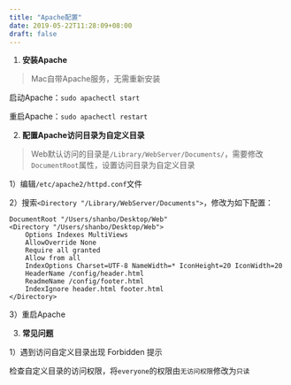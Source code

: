 ```yaml
---
title: "Apache配置"
date: 2019-05-22T11:28:09+08:00
draft: false
---
```


1. **安装Apache**

> Mac自带Apache服务，无需重新安装

启动Apache：`sudo apachectl start`

重启Apache：`sudo apachectl restart`

2. **配置Apache访问目录为自定义目录**

> Web默认访问的目录是`/Library/WebServer/Documents/`，需要修改` DocumentRoot `属性，设置访问目录为自定义目录

1）编辑`/etc/apache2/httpd.conf`文件

2）搜索`<Directory "/Library/WebServer/Documents">`，修改为如下配置：

```
DocumentRoot "/Users/shanbo/Desktop/Web"
<Directory "/Users/shanbo/Desktop/Web">
    Options Indexes MultiViews
    AllowOverride None
    Require all granted
    Allow from all
    IndexOptions Charset=UTF-8 NameWidth=* IconHeight=20 IconWidth=20
    HeaderName /config/header.html
    ReadmeName /config/footer.html
    IndexIgnore header.html footer.html
</Directory>
```

3）重启Apache

3. **常见问题**

1）遇到访问自定义目录出现 Forbidden 提示

检查自定义目录的访问权限，将` everyone `的权限由`无访问权限`修改为`只读`